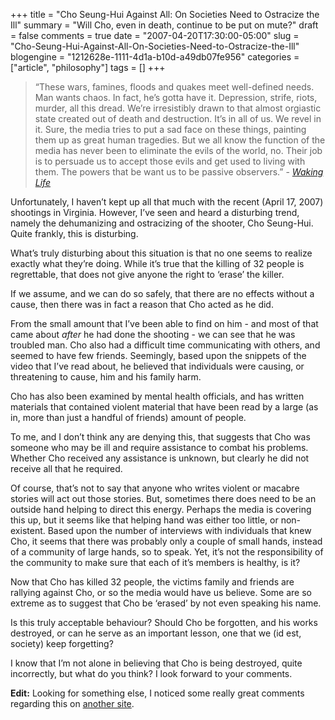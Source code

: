 +++
title = "Cho Seung-Hui Against All: On Societies Need to Ostracize the Ill"
summary = "Will Cho, even in death, continue to be put on mute?"
draft = false
comments = true
date = "2007-04-20T17:30:00-05:00"
slug = "Cho-Seung-Hui-Against-All-On-Societies-Need-to-Ostracize-the-Ill"
blogengine = "1212628e-1111-4d1a-b10d-a49db07fe956"
categories = ["article", "philosophy"]
tags = []
+++

<blockquote>
	<p>
	&ldquo;These wars, famines, floods and quakes meet well-defined needs. Man wants chaos. In fact, he&rsquo;s gotta have it. Depression, strife, riots, murder, all this dread. We&rsquo;re irresistibly drawn to that almost orgiastic state created out of death and destruction. It&rsquo;s in all of us. We revel in it. Sure, the media tries to put a sad face on these things, painting them up as great human tragedies. But we all know the function of the media has never been to eliminate the evils of the world, no. Their job is to persuade us to accept those evils and get used to living with them. The powers that be want us to be passive observers.&rdquo; - <cite><a href="http://strivinglife.net/wordpress/2006/05/25/91/waking-life-chapter-4-alienation/">Waking Life</a></cite>
	</p>
</blockquote>
<p>
Unfortunately, I haven&rsquo;t kept up all that much with the recent (April 17, 2007) shootings in Virginia. However, I&rsquo;ve seen and heard a disturbing trend, namely the dehumanizing and ostracizing of the shooter, Cho Seung-Hui. Quite frankly, this is disturbing.
</p>
<!--more--><!--adsense-->
<p>
What&rsquo;s truly disturbing about this situation is that no one seems to realize exactly what they&rsquo;re doing. While it&rsquo;s true that the killing of 32 people is regrettable, that does not give anyone the right to &lsquo;erase&rsquo; the killer.
</p>
<p>
If we assume, and we can do so safely, that there are no effects without a cause, then there was in fact a reason that Cho acted as he did.
</p>
<p>
From the small amount that I&rsquo;ve been able to find on him - and most of that came about <em>after</em> he had done the shooting - we can see that he was troubled man. Cho also had a difficult time communicating with others, and seemed to have few friends. Seemingly, based upon the snippets of the video that I&rsquo;ve read about, he believed that individuals were causing, or threatening to cause, him and his family harm.
</p>
<p>
Cho has also been examined by mental health officials, and has written materials that contained violent material that have been read by a large (as in, more than just a handful of friends) amount of people.
</p>
<p>
To me, and I don&rsquo;t think any are denying this, that suggests that Cho was someone who may be ill and require assistance to combat his problems. Whether Cho received any assistance is unknown, but clearly he did not receive all that he required.
</p>
<p>
Of course, that&rsquo;s not to say that anyone who writes violent or macabre stories  will act out those stories. But, sometimes there does need to be an outside hand helping to direct this energy. Perhaps the media is covering this up, but it seems like that helping hand was either too little, or non-existent. Based upon the number of interviews with individuals that knew Cho, it seems that there was probably only a couple of small hands, instead of a community of large hands, so to speak. Yet, it&rsquo;s not the responsibility of the community to make sure that each of it&rsquo;s members is healthy, is it?
</p>
<p>
Now that Cho has killed 32 people, the victims family and friends are rallying against Cho, or so the media would have us believe. Some are so extreme as to suggest that Cho be &lsquo;erased&rsquo; by not even speaking his name.
</p>
<p>
Is this truly acceptable behaviour? Should Cho be forgotten, and his works destroyed, or can he serve as an important lesson, one that we (id est, society) keep forgetting?
</p>
<p>
I know that I&rsquo;m not alone in believing that Cho is being destroyed, quite incorrectly, but what do you think? I look forward to your comments.
</p>
<p>
<strong>Edit:</strong> Looking for something else, I noticed some really great comments regarding this on <a rel="nofollow" href="http://lorelle.wordpress.com/2007/04/17/april-30-a-day-of-silence-on-the-blogosphere/" onclick="window.open(this.href);return false;">another site</a>.
</p>


